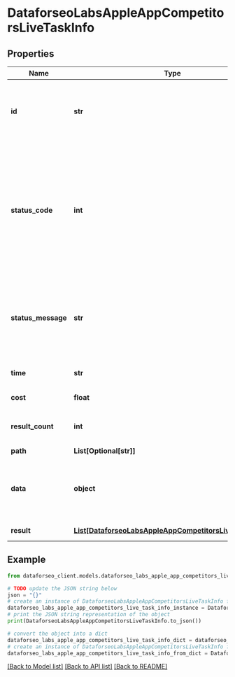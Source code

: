 # DataforseoLabsAppleAppCompetitorsLiveTaskInfo


## Properties

Name | Type | Description | Notes
------------ | ------------- | ------------- | -------------
**id** | **str** | task identifier unique task identifier in our system in the UUID format | [optional] 
**status_code** | **int** | status code of the task generated by DataForSEO, can be within the following range: 10000-60000 you can find the full list of the response codes here | [optional] 
**status_message** | **str** | informational message of the task you can find the full list of general informational messages here | [optional] 
**time** | **str** | execution time, seconds | [optional] 
**cost** | **float** | total tasks cost, USD | [optional] 
**result_count** | **int** | number of elements in the result array | [optional] 
**path** | **List[Optional[str]]** | URL path | [optional] 
**data** | **object** | contains the same parameters that you specified in the POST request | [optional] 
**result** | [**List[DataforseoLabsAppleAppCompetitorsLiveResultInfo]**](DataforseoLabsAppleAppCompetitorsLiveResultInfo.md) | array of results | [optional] 

## Example

```python
from dataforseo_client.models.dataforseo_labs_apple_app_competitors_live_task_info import DataforseoLabsAppleAppCompetitorsLiveTaskInfo

# TODO update the JSON string below
json = "{}"
# create an instance of DataforseoLabsAppleAppCompetitorsLiveTaskInfo from a JSON string
dataforseo_labs_apple_app_competitors_live_task_info_instance = DataforseoLabsAppleAppCompetitorsLiveTaskInfo.from_json(json)
# print the JSON string representation of the object
print(DataforseoLabsAppleAppCompetitorsLiveTaskInfo.to_json())

# convert the object into a dict
dataforseo_labs_apple_app_competitors_live_task_info_dict = dataforseo_labs_apple_app_competitors_live_task_info_instance.to_dict()
# create an instance of DataforseoLabsAppleAppCompetitorsLiveTaskInfo from a dict
dataforseo_labs_apple_app_competitors_live_task_info_from_dict = DataforseoLabsAppleAppCompetitorsLiveTaskInfo.from_dict(dataforseo_labs_apple_app_competitors_live_task_info_dict)
```
[[Back to Model list]](../README.md#documentation-for-models) [[Back to API list]](../README.md#documentation-for-api-endpoints) [[Back to README]](../README.md)


